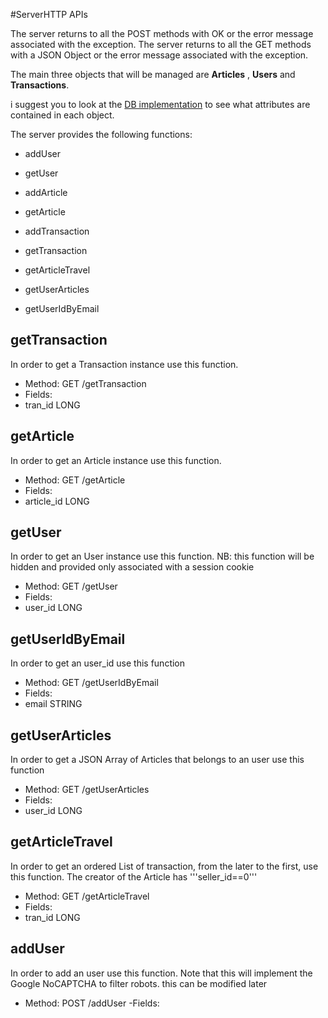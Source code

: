#ServerHTTP APIs

The server returns to all the POST methods with OK or the error message associated with the exception.
The server returns to all the GET methods with a JSON Object or the error message associated with the exception.

The main three objects that will be managed are **Articles** , **Users** and **Transactions**.

i suggest you to look at the [DB implementation](https://github.com/FoodAdvisorProject/FoodAdvisorServerDB/blob/master/database/DB_SETUP.sql) to see what attributes are contained in each object.

The server provides the following functions:

* addUser
* getUser

* addArticle
* getArticle

* addTransaction
* getTransaction

* getArticleTravel

* getUserArticles

* getUserIdByEmail


## getTransaction

In order to get a Transaction instance use this function.

- Method: GET /getTransaction
- Fields:
 - tran_id LONG
 
## getArticle

In order to get an Article instance use this function.

- Method: GET /getArticle
- Fields:
 - article_id LONG

## getUser

In order to get an User instance use this function.
NB: this function will be hidden and provided only associated with a session cookie

- Method: GET /getUser
- Fields:
 - user_id LONG
 
## getUserIdByEmail

In order to get an user_id use this function

- Method: GET /getUserIdByEmail
- Fields:
 - email STRING
 
## getUserArticles

In order to get a JSON Array of Articles that belongs to an user use this function

- Method: GET /getUserArticles
- Fields:
 - user_id LONG

## getArticleTravel

In order to get an ordered List of transaction, from the later to the first, use this function.
The creator of the Article has '''seller_id==0''' 

- Method: GET /getArticleTravel
- Fields:
 - tran_id LONG 
 
## addUser

In order to add an user use this function. Note that this will implement the Google NoCAPTCHA to filter robots.
this can be modified later

- Method: POST /addUser
-Fields:
